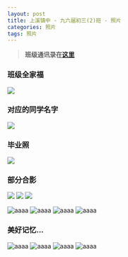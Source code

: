 ```yaml
---
layout: post
title: 上溪镇中 - 九六届初三(2)班 - 照片
categories: 照片
tags: 照片
---
```

> __班级通讯录在[这里](http://shangxi2ban.github.io/20140602-tongxunlu/)__

### 班级全家福
<img src="/media/photo/all1.jpg" class="old" />

### 对应的同学名字
<img src="/media/photo/all1-name.jpg" class="old" />

### 毕业照
<img src="/media/photo/all2.jpg" class="old" />

### 部分合影
<img src="/media/photo/all3.jpg" class="old" />

<img src="/media/photo/all4.jpg" class="old" />

<img src="/media/photo/im4.jpg" class="old" />

![aaaa](/media/photo/im1.jpg)
![aaaa](/media/photo/im2.jpg)
![aaaa](/media/photo/im3.jpg)
![aaaa](/media/photo/im5.jpg)

### 美好记忆...
![aaaa](/media/photo/wff.jpg)
![aaaa](/media/photo/lsl.jpg)
![aaaa](/media/photo/ljy.jpg)
![aaaa](/media/photo/n1.jpg)

